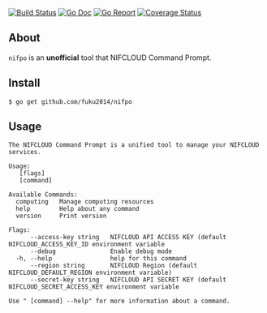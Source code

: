 [![Build Status](https://travis-ci.org/fuku2014/nifpo.svg?branch=master)](https://travis-ci.org/fuku2014/nifpo)
[![Go Doc](https://godoc.org/github.com/fuku2014/nifpo?status.svg)](http://godoc.org/github.com/fuku2014/nifpo)
[![Go Report](https://goreportcard.com/badge/github.com/fuku2014/nifpo)](https://goreportcard.com/report/github.com/fuku2014/nifpo)
[![Coverage Status](https://coveralls.io/repos/github/fuku2014/nifpo/badge.svg?branch=master)](https://coveralls.io/github/fuku2014/nifpo?branch=master)

## About

`nifpo` is an **unofficial** tool that NIFCLOUD Command Prompt.  

## Install

```
$ go get github.com/fuku2014/nifpo
```

## Usage

```
The NIFCLOUD Command Prompt is a unified tool to manage your NIFCLOUD services.

Usage:
   [flags]
   [command]

Available Commands:
  computing   Manage computing resources
  help        Help about any command
  version     Print version

Flags:
      --access-key string   NIFCLOUD API ACCESS KEY (default NIFCLOUD_ACCESS_KEY_ID environment variable
      --debug               Enable debug mode
  -h, --help                help for this command
      --region string       NIFCLOUD Region (default NIFCLOUD_DEFAULT_REGION environment variable)
      --secret-key string   NIFCLOUD API SECRET KEY (default NIFCLOUD_SECRET_ACCESS_KEY environment variable

Use " [command] --help" for more information about a command.

```
